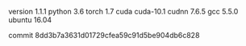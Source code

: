 version 1.1.1
python 3.6
torch 1.7
cuda cuda-10.1
cudnn 7.6.5
gcc 5.5.0
ubuntu 16.04

commit 8dd3b7a3631d01729cfea59c91d5be904db6c828